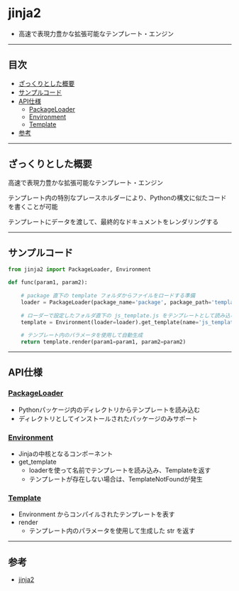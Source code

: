# jinja2
- 高速で表現力豊かな拡張可能なテンプレート・エンジン

***
## 目次
- [ざっくりとした概要](#ざっくりとした概要)
- [サンプルコード](#サンプルコード)
- [API仕様](#api仕様)
  - [PackageLoader](#packageloader)
  - [Environment](#environment)
  - [Template](#template)
- [参考](#参考)

***
## ざっくりとした概要
高速で表現力豊かな拡張可能なテンプレート・エンジン

テンプレート内の特別なプレースホルダーにより、Pythonの構文に似たコードを書くことが可能

テンプレートにデータを渡して、最終的なドキュメントをレンダリングする

***
## サンプルコード
``` python
from jinja2 import PackageLoader, Environment

def func(param1, param2):
    
    # package 直下の template フォルダからファイルをロードする準備
    loader = PackageLoader(package_name='package', package_path='template')
    
    # ローダーで設定したフォルダ直下の js_template.js をテンプレートとして読み込む
    template = Environment(loader=loader).get_template(name='js_template.js')
    
    # テンプレート内のパラメータを使用して自動生成
    return template.render(param1=param1, param2=param2)
```

***
## API仕様
### [PackageLoader](https://jinja.palletsprojects.com/en/3.0.x/api/?highlight=packageloader#jinja2.PackageLoader)
- Pythonパッケージ内のディレクトリからテンプレートを読み込む
- ディレクトリとしてインストールされたパッケージのみサポート

### [Environment](https://jinja.palletsprojects.com/en/3.0.x/api/?highlight=environment#jinja2.Environment)
- Jinjaの中核となるコンポーネント
- get_template
  - loaderを使って名前でテンプレートを読み込み、Templateを返す
  - テンプレートが存在しない場合は、TemplateNotFoundが発生

### [Template](https://jinja.palletsprojects.com/en/3.0.x/api/?highlight=environment#jinja2.Template)
- Environment からコンパイルされたテンプレートを表す
- render
  - テンプレート内のパラメータを使用して生成した str を返す

***
## 参考
- [jinja2](https://jinja.palletsprojects.com/en/3.0.x/)
